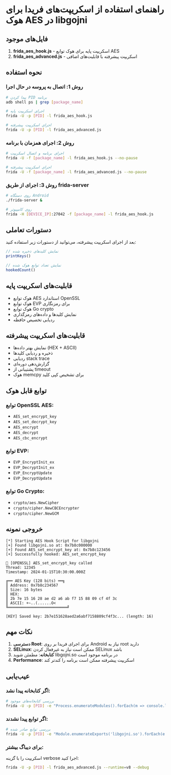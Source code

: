 # راهنمای استفاده از اسکریپت‌های فریدا برای هوک AES در libgojni

## فایل‌های موجود

1. **frida_aes_hook.js** - اسکریپت پایه برای هوک توابع AES
2. **frida_aes_advanced.js** - اسکریپت پیشرفته با قابلیت‌های اضافی

## نحوه استفاده

### روش 1: اتصال به پروسه در حال اجرا
```bash
# پیدا کردن PID برنامه
adb shell ps | grep [package_name]

# اجرای اسکریپت پایه
frida -U -p [PID] -l frida_aes_hook.js

# اجرای اسکریپت پیشرفته
frida -U -p [PID] -l frida_aes_advanced.js
```

### روش 2: اجرای همزمان با برنامه
```bash
# اجرای برنامه و اتصال اسکریپت
frida -U -f [package_name] -l frida_aes_hook.js --no-pause

# اجرای اسکریپت پیشرفته
frida -U -f [package_name] -l frida_aes_advanced.js --no-pause
```

### روش 3: اجرای از طریق frida-server
```bash
# روی دستگاه Android
./frida-server &

# روی کامپیوتر
frida -H [DEVICE_IP]:27042 -f [package_name] -l frida_aes_hook.js
```

## دستورات تعاملی

بعد از اجرای اسکریپت پیشرفته، می‌توانید از دستورات زیر استفاده کنید:

```javascript
// نمایش کلیدهای ذخیره شده
printKeys()

// نمایش تعداد توابع هوک شده
hookedCount()
```

## قابلیت‌های اسکریپت پایه

- هوک توابع AES استاندارد OpenSSL
- هوک توابع EVP برای رمزنگاری
- هوک توابع Go crypto
- نمایش کلیدها و داده‌های رمزگذاری
- ردیابی تخصیص حافظه

## قابلیت‌های اسکریپت پیشرفته

- نمایش بهتر داده‌ها (HEX + ASCII)
- ذخیره و ردیابی کلیدها
- ردیابی stack trace
- گزارش‌دهی دوره‌ای
- پشتیبانی از timeout
- هوک memcpy برای تشخیص کپی کلید

## توابع قابل هوک

### توابع OpenSSL AES:
- `AES_set_encrypt_key`
- `AES_set_decrypt_key`
- `AES_encrypt`
- `AES_decrypt`
- `AES_cbc_encrypt`

### توابع EVP:
- `EVP_EncryptInit_ex`
- `EVP_DecryptInit_ex`
- `EVP_EncryptUpdate`
- `EVP_DecryptUpdate`

### توابع Go Crypto:
- `crypto/aes.NewCipher`
- `crypto/cipher.NewCBCEncrypter`
- `crypto/cipher.NewGCM`

## خروجی نمونه

```
[*] Starting AES Hook Script for libgojni
[+] Found libgojni.so at: 0x7b8c000000
[+] Found AES_set_encrypt_key at: 0x7b8c123456
[+] Successfully hooked: AES_set_encrypt_key

🔐 [OPENSSL] AES_set_encrypt_key called
Thread: 12345
Timestamp: 2024-01-15T10:30:00.000Z

╔══ AES Key (128 bits) ══╗
║ Address: 0x7b8c234567
║ Size: 16 bytes
║ HEX:
║ 2b 7e 15 16 28 ae d2 a6 ab f7 15 88 09 cf 4f 3c
║ ASCII: +~..(......O<
╚══════════════════════════╝

[KEY] Saved key: 2b7e151628aed2a6abf7158809cf4f3c... (length: 16)
```

## نکات مهم

1. **دسترسی Root**: برای اجرای فریدا بر روی Android نیاز به root دارید
2. **SELinux**: ممکن است نیاز به غیرفعال کردن SELinux باشد
3. **کتابخانه**: مطمئن شوید libgojni.so در برنامه موجود است
4. **Performance**: اسکریپت پیشرفته ممکن است برنامه را کندتر کند

## عیب‌یابی

### اگر کتابخانه پیدا نشد:
```bash
# بررسی کتابخانه‌های موجود
frida -U -p [PID] -e "Process.enumerateModules().forEach(m => console.log(m.name))"
```

### اگر توابع پیدا نشدند:
```bash
# بررسی توابع صادر شده
frida -U -p [PID] -e "Module.enumerateExports('libgojni.so').forEach(e => console.log(e.name))"
```

### برای دیباگ بیشتر:
اسکریپت را با گزینه verbose اجرا کنید:
```bash
frida -U -p [PID] -l frida_aes_advanced.js --runtime=v8 --debug
```